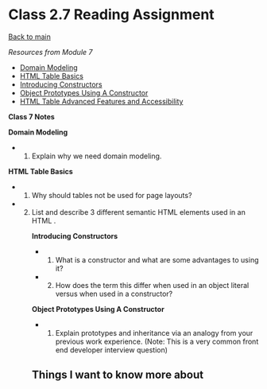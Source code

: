 # Class 2.7 Reading Assignment

[Back to main](https://michaeldulin.github.io/reading-notes)

*Resources from Module 7* 
- [Domain Modeling](https://github.com/codefellows/domain_modeling#domain-modeling)
- [HTML Table Basics](https://developer.mozilla.org/en-US/docs/Learn/HTML/Tables/Basics)
- [Introducing Constructors](https://developer.mozilla.org/en-US/docs/Learn/JavaScript/Objects/Basics#introducing_constructors)
- [Object Prototypes Using A Constructor](https://ui.dev/beginners-guide-to-javascript-prototype)
- [HTML Table Advanced Features and Accessibility](https://developer.mozilla.org/en-US/docs/Learn/HTML/Tables/Advanced)

**Class 7 Notes**

**Domain Modeling**
- 1. Explain why we need domain modeling.

**HTML Table Basics** 
- 1. Why should tables not be used for page layouts?
- 2. List and describe 3 different semantic HTML elements used in an HTML <table>.

**Introducing Constructors**
 - 1. What is a constructor and what are some advantages to using it?
 - 2. How does the term this differ when used in an object literal versus when used in a constructor?

**Object Prototypes Using A Constructor** 
- 1. Explain prototypes and inheritance via an analogy from your previous work experience. (Note: This is a very common front end developer interview question)

## Things I want to know more about
